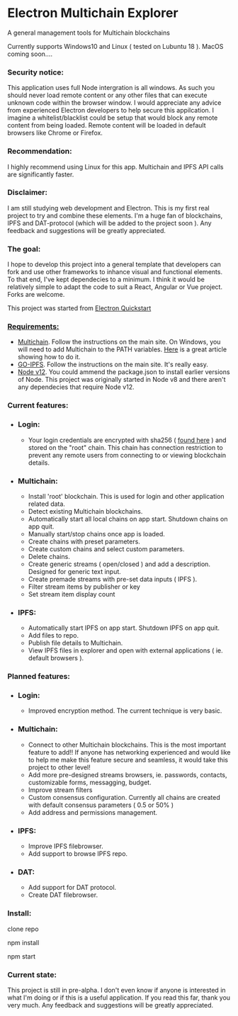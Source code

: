 <h1>Electron Multichain Explorer</h1>
A general management tools for Multichain blockchains

Currently supports Windows10 and Linux ( tested on Lubuntu 18 ). MacOS coming soon....

<h3>
    Security notice:
</h3>
<p>
    This application uses full Node intergration is all windows. As such you should never load remote content or any
    other
    files that can execute unknown code within the browser window. I would appreciate any advice from experienced
    Electron
    developers to help secure this appilcation. I imagine a whitelist/blacklist could be setup that would block any
    remote
    content from being loaded. Remote content will be loaded in default browsers like Chrome or Firefox.
</p>


<h3>
    Recommendation:
</h3>
<p>I highly recommend using Linux for this app. Multichain and IPFS API calls are significantly faster.</p>

<h3>
    Disclaimer:
</h3>
<p>I am still studying web development and Electron. This is my first real project to try and combine these elements.
    I'm a
    huge fan of blockchains, IPFS and DAT-protocol (which will be added to the project soon ). Any feedback and
    suggestions
    will be greatly appreciated.
</p>

<h3>The goal:</h3>
<p>
    I hope to develop this project into a general template that developers can fork and use other frameworks to inhance
    visual and functional elements. To that end, I've kept dependecies to a minimum. I think it would be relatively
    simple
    to adapt the code to suit a React, Angular or Vue project. Forks are welcome.
</p>


<p>
    This project was started from <a href="https://github.com/electron/electron-quick-start" target="blank">Electron
        Quickstart
</p>

<h3>
    Requirements:
</h3>
<ul>
    <li>
        <a href="https://www.multichain.com/download-install/" target="blank">Multichain</a>. Follow the instructions on
        the
        main site.
        On Windows, you will need to add Multichain to the PATH variables.
        <a href="https://www.multichain.com/download-install/" target="blank">Here</a> is a great article showing how to
        do it.
    </li>
    <li>
        <a href="https://dist.ipfs.io/#go-ipfs" target="blank">GO-IPFS</a>. Follow the instructions on the main site.
        It's
        really easy.
    </li>
    <li>
        <a href="https://nodejs.org/en/" target="blank">Node v12</a>. You could ammend the package.json to install
        earlier
        versions of Node. This project was originally started in Node v8 and there aren't any dependecies that require
        Node v12.
    </li>
</ul>

<h3>
    Current features:
</h3>

<ul>
    <li>
        <h3>
            Login:
        </h3>
        <ul>
            <li>Your login credentials are encrypted with sha256 ( <a href="https://geraintluff.github.io/sha256/">found
                    here</a> ) and stored on the "root" chain. This chain has
                connection restriction to prevent any remote users from connecting to or viewing blockchain details.
            </li>
        </ul>
    </li>
    <li>
        <h3>
            Multichain:
        </h3>
        <ul>
            <li>Install 'root' blockchain. This is used for login and other application related data.</li>
            <li>Detect existing Multichain blockchains.</li>
            <li>Automatically start all local chains on app start. Shutdown chains on app quit.</li>
            <li>Manually start/stop chains once app is loaded.</li>
            <li>Create chains with preset parameters.</li>
            <li>Create custom chains and select custom parameters.</li>
            <li>Delete chains.</li>
            <li>Create generic streams ( open/closed ) and add a description. Designed for generic text input.</li>
            <li>Create premade streams with pre-set data inputs ( IPFS ).</li>
            <li>Filter stream items by publisher or key</li>
            <li>Set stream item display count</li>
        </ul>
    </li>
    <li>
        <h3>
            IPFS:
        </h3>
        <ul>
            <li>Automatically start IPFS on app start. Shutdown IPFS on app quit.</li>
            <li>Add files to repo.</li>
            <li>Publish file details to Multichain.</li>
            <li>View IPFS files in explorer and open with external applications ( ie. default browsers ).</li>
        </ul>
    </li>
</ul>

<h3>
    Planned features:
</h3>
<ul>
    <li>
        <h3>
            Login:
        </h3>
        <ul>
            <li>Improved encryption method. The current technique is very basic.</li>
        </ul>
    </li>
    <li>
        <h3>
            Multichain:
        </h3>
        <ul>
            <li>Connect to other Multichain blockchains. This is the most important feature to add!! If anyone has
                networking experienced and would like to help me make this feature secure and seamless, it would take
                this project to other level!
            </li>
            <li>Add more pre-designed streams browsers, ie. passwords, contacts, customizable forms, messagging, budget.
            </li>
            <li>Improve stream filters</li>
            <li>Custom consensus configuration. Currently all chains are created with default consensus parameters ( 0.5 or 50% )</li>
            <li>Add address and permissions management.</li>
        </ul>
    </li>
    <li>
        <h3>
            IPFS:
        </h3>
        <ul>
            <li>Improve IPFS filebrowser.</li>
            <li>Add support to browse IPFS repo.</li>
        </ul>
    </li>
    <li>
        <h3>
            DAT:
        </h3>
        <ul>
            <li>Add support for DAT protocol.</li>           
            <li>Create DAT filebrowser.</li>           
        </ul>
    </li>
</ul>

<h3>Install: </h3>

clone repo

npm install

npm start


<h3>
    Current state:
</h3>

<p>
    This project is still in pre-alpha. I don't even know if anyone is interested in what I'm doing or if this is a
    useful application. If you read this far, thank you very much. Any feedback and suggestions will be greatly
    appreciated.
</p>
